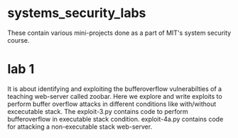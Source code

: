 # systems_security_labs
These contain various mini-projects done as a part of MIT's system security course.

# lab 1
It is about identifying and exploiting the bufferoverflow vulnerabilties of a teaching web-server called zoobar. Here we explore and write exploits to perform buffer overflow attacks in different conditions like with/without excecutable stack. The exploit-3.py contains code to perform bufferoverflow in executable stack condition. exploit-4a.py contains code for attacking a non-executable stack web-server. 
